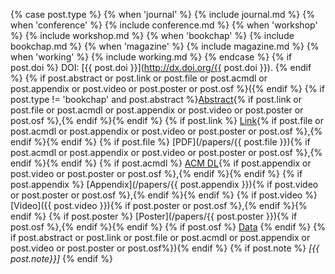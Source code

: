 {% case post.type %}
  {% when 'journal' %}
    {% include journal.md %}
  {% when 'conference' %}
    {% include conference.md %}
  {% when 'workshop' %}
    {% include workshop.md %}
  {% when 'bookchap' %}
    {% include bookchap.md %}
  {% when 'magazine' %}
    {% include magazine.md %}
  {% when 'working' %}
    {% include working.md %}
{% endcase %}
  {% if post.doi %} DOI: [{{ post.doi }}](http://dx.doi.org/{{ post.doi }}). {% endif %} 
  {% if post.abstract or post.link or post.file or post.acmdl or post.appendix or post.video or post.poster or post.osf %}({% endif %}
  {% if post.type != 'bookchap' and post.abstract %}[Abstract]({{post.url}}){% if post.link or post.file or post.acmdl or post.appendix or post.video or post.poster or post.osf %},{% endif %}{% endif %}
  {% if post.link %} [Link]({{post.link}}){% if post.file or post.acmdl or post.appendix or post.video or post.poster or post.osf %},{% endif %}{% endif %}
  {% if post.file %} [PDF](/papers/{{ post.file }}){% if post.acmdl or post.appendix or post.video or post.poster or post.osf %},{% endif %}{% endif %}
  {% if post.acmdl %} [ACM DL]({{post.acmdl}}){% if post.appendix or post.video or post.poster or post.osf %},{% endif %}{% endif %}
  {% if post.appendix %} [Appendix](/papers/{{ post.appendix }}){% if post.video or post.poster or post.osf %},{% endif %}{% endif %}
  {% if post.video %} [Video]({{ post.video }}){% if post.poster or post.osf %},{% endif %}{% endif %}
  {% if post.poster %} [Poster](/papers/{{ post.poster }}){% if post.osf %},{% endif %}{% endif %}
  {% if post.osf %} [Data]({{post.osf}}) {% endif %}
  {% if post.abstract or post.link or post.file or post.acmdl or post.appendix or post.video or post.poster or post.osf%}){% endif %}
  {% if post.note %} *[{{ post.note}}]* {% endif %}
